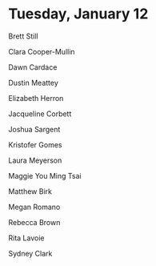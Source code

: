 # Tuesday, January 12

Brett Still

Clara Cooper-Mullin

Dawn Cardace

Dustin Meattey

Elizabeth Herron

Jacqueline Corbett

Joshua Sargent

Kristofer Gomes

Laura Meyerson

Maggie You Ming Tsai

Matthew Birk

Megan Romano

Rebecca Brown

Rita Lavoie

Sydney Clark
